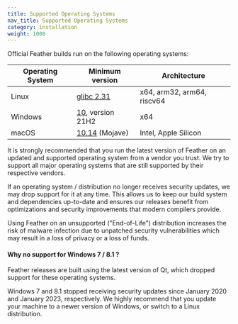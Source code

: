 ```yaml
---
title: Supported Operating Systems
nav_title: Supported Operating Systems
category: installation
weight: 1000
---
```


Official Feather builds run on the following operating systems:

| Operating System | Minimum version                                           | Architecture               | 
|------------------|-----------------------------------------------------------|----------------------------|
| Linux            | [glibc 2.31](https://repology.org/project/glibc/versions) | x64, arm32, arm64, riscv64 |
| Windows          | [10](https://endoflife.date/windows), version 21H2        | x64                        |
| macOS            | [10.14](https://endoflife.date/macos) (Mojave)            | Intel, Apple Silicon       |

It is strongly recommended that you run the latest version of Feather on an updated and supported operating system from 
a vendor you trust.
We try to support all major operating systems that are still supported by their respective vendors. 

If an operating system / distribution no longer receives security updates, we may drop support for it at any time. 
This allows us to keep our build system and dependencies up-to-date and ensures our releases benefit from optimizations 
and security improvements that modern compilers provide.

Using Feather on an unsupported ("End-of-Life") distribution increases the risk of malware infection due to unpatched security vulnerabilities which may result in a loss of privacy or a loss of funds.

#### Why no support for Windows 7 / 8.1 ?

Feather releases are built using the latest version of Qt, which dropped support for these operating systems.

Windows 7 and 8.1 stopped receiving security updates since January 2020 and January 2023, respectively.
We highly recommend that you update your machine to a newer version of Windows, or switch to a Linux distribution.

